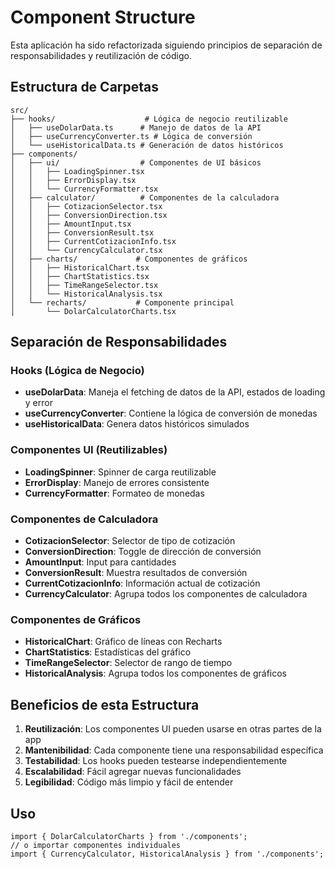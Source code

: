 # Component Structure

Esta aplicación ha sido refactorizada siguiendo principios de separación de responsabilidades y reutilización de código.

## Estructura de Carpetas

```
src/
├── hooks/                    # Lógica de negocio reutilizable
│   ├── useDolarData.ts      # Manejo de datos de la API
│   ├── useCurrencyConverter.ts # Lógica de conversión
│   └── useHistoricalData.ts # Generación de datos históricos
├── components/
│   ├── ui/                  # Componentes de UI básicos
│   │   ├── LoadingSpinner.tsx
│   │   ├── ErrorDisplay.tsx
│   │   └── CurrencyFormatter.tsx
│   ├── calculator/          # Componentes de la calculadora
│   │   ├── CotizacionSelector.tsx
│   │   ├── ConversionDirection.tsx
│   │   ├── AmountInput.tsx
│   │   ├── ConversionResult.tsx
│   │   ├── CurrentCotizacionInfo.tsx
│   │   └── CurrencyCalculator.tsx
│   ├── charts/             # Componentes de gráficos
│   │   ├── HistoricalChart.tsx
│   │   ├── ChartStatistics.tsx
│   │   ├── TimeRangeSelector.tsx
│   │   └── HistoricalAnalysis.tsx
│   └── recharts/           # Componente principal
│       └── DolarCalculatorCharts.tsx
```

## Separación de Responsabilidades

### Hooks (Lógica de Negocio)
- **useDolarData**: Maneja el fetching de datos de la API, estados de loading y error
- **useCurrencyConverter**: Contiene la lógica de conversión de monedas
- **useHistoricalData**: Genera datos históricos simulados

### Componentes UI (Reutilizables)
- **LoadingSpinner**: Spinner de carga reutilizable
- **ErrorDisplay**: Manejo de errores consistente
- **CurrencyFormatter**: Formateo de monedas

### Componentes de Calculadora
- **CotizacionSelector**: Selector de tipo de cotización
- **ConversionDirection**: Toggle de dirección de conversión
- **AmountInput**: Input para cantidades
- **ConversionResult**: Muestra resultados de conversión
- **CurrentCotizacionInfo**: Información actual de cotización
- **CurrencyCalculator**: Agrupa todos los componentes de calculadora

### Componentes de Gráficos
- **HistoricalChart**: Gráfico de líneas con Recharts
- **ChartStatistics**: Estadísticas del gráfico
- **TimeRangeSelector**: Selector de rango de tiempo
- **HistoricalAnalysis**: Agrupa todos los componentes de gráficos

## Beneficios de esta Estructura

1. **Reutilización**: Los componentes UI pueden usarse en otras partes de la app
2. **Mantenibilidad**: Cada componente tiene una responsabilidad específica
3. **Testabilidad**: Los hooks pueden testearse independientemente
4. **Escalabilidad**: Fácil agregar nuevas funcionalidades
5. **Legibilidad**: Código más limpio y fácil de entender

## Uso

```tsx
import { DolarCalculatorCharts } from './components';
// o importar componentes individuales
import { CurrencyCalculator, HistoricalAnalysis } from './components';
``` 